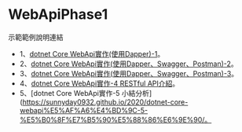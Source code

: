 # WebApiPhase1

示範範例說明連結
* 1、[dotnet Core WebApi實作(使用Dapper)-1](https://sunnyday0932.github.io/2020/dotnet-core-webapi%E5%AF%A6%E4%BD%9C%E4%BD%BF%E7%94%A8dapper-1/)。
* 2、[dotnet Core WebApi實作(使用Dapper、Swagger、Postman)-2](https://sunnyday0932.github.io/2020/dotnet-core-webapi%E5%AF%A6%E4%BD%9C%E4%BD%BF%E7%94%A8dapperswaggerpostman-2/)。
* 3、[dotnet Core WebApi實作(使用Dapper、Swagger、Postman)-3](https://sunnyday0932.github.io/2020/dotnet-core-webapi%E5%AF%A6%E4%BD%9C%E4%BD%BF%E7%94%A8dapperswaggerpostman-3/)。
* 4、[dotnet Core WebApi實作-4 RESTful API介紹](https://sunnyday0932.github.io/2020/dotnet-core-webapi%E5%AF%A6%E4%BD%9C-4-restful-api%E4%BB%8B%E7%B4%B9/)。
* 5、[dotnet Core WebApi實作-5 小結分析](https://sunnyday0932.github.io/2020/dotnet-core-webapi%E5%AF%A6%E4%BD%9C-5-%E5%B0%8F%E7%B5%90%E5%88%86%E6%9E%90/。
